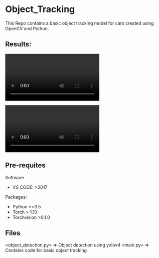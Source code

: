 # Object_Tracking

This Repo contains a basic object tracking model for cars created using OpenCV and Python.

## Results:

![Output:](https://github.com/pandyamk27/Object_Tracking/blob/main/los_angeles.mp4)


![Input:](https://github.com/pandyamk27/Object_Tracking/blob/main/los_angeles.mp4)

## Pre-requites

Software
* VS CODE: >2017

Packages:

* Python >=3.5
* Torch > 1.10
* Torchvision >0.1.0

## Files
<object_detection.py> => Object detection using yolov4
<main.py> => Contains code for basic object tracking

